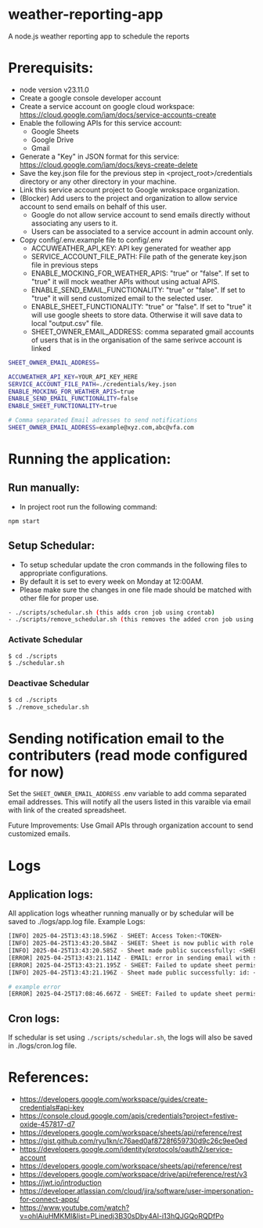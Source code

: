 # weather-reporting-app
A node.js weather reporting app to schedule the reports

# Prerequisits:
* node version v23.11.0
* Create a google console developer account
* Create a service account on google cloud workspace: https://cloud.google.com/iam/docs/service-accounts-create
* Enable the following APIs for this service account:
  * Google Sheets
  * Google Drive
  * Gmail
* Generate a "Key" in JSON format for this service: https://cloud.google.com/iam/docs/keys-create-delete
* Save the key.json file for the previous step in <project_root>/credentials directory or any other directory in your machine.
* Link this service account project to Google wrokspace organization.
* (Blocker) Add users to the project and organization to allow service account to send emails on behalf of this user.
  * Google do not allow service account to send emails directly without associating any users to it.
  * Users can be associated to a service account in admin account only.
* Copy config/.env.example file to config/.env
  * ACCUWEATHER_API_KEY: API key generated for weather app
  * SERVICE_ACCOUNT_FILE_PATH: File path of the generate key.json file in previous steps
  * ENABLE_MOCKING_FOR_WEATHER_APIS: "true" or "false". If set to "true" it will mock weather APIs without using actual APIS.
  * ENABLE_SEND_EMAIL_FUNCTIONALITY: "true" or "false". If set to "true" it will send customized email to the selected user.
  * ENABLE_SHEET_FUNCTIONALITY: "true" or "false". If set to "true" it will use google sheets to store data. Otherwise it will save data to local "output.csv" file.
  * SHEET_OWNER_EMAIL_ADDRESS: comma separated gmail accounts of users that is in the organisation of the same serivce account is linked
```bash
SHEET_OWNER_EMAIL_ADDRESS=

ACCUWEATHER_API_KEY=YOUR_API_KEY_HERE
SERVICE_ACCOUNT_FILE_PATH=./credentials/key.json
ENABLE_MOCKING_FOR_WEATHER_APIS=true
ENABLE_SEND_EMAIL_FUNCTIONALITY=false
ENABLE_SHEET_FUNCTIONALITY=true

# Comma separated Email adresses to send notifications
SHEET_OWNER_EMAIL_ADDRESS=example@xyz.com,abc@vfa.com
```

# Running the application:

## Run manually:
* In project root run the following command:
```bash
npm start
```

## Setup Schedular:
* To setup schedular update the cron commands in the following files to appropriate configurations.
* By default it is set to every week on Monday at 12:00AM.
* Please make sure the changes in one file made should be matched with other file for proper use.
```bash
- ./scripts/schedular.sh (this adds cron job using crontab)
- ./scripts/remove_schedular.sh (this removes the added cron job using crontab)
```

### Activate Schedular
```bash
$ cd ./scripts
$ ./schedular.sh
```

### Deactivae Schedular
```bash
$ cd ./scripts 
$ ./remove_schedular.sh
```

# Sending notification email to the contributers (read mode configured for now)
Set the `SHEET_OWNER_EMAIL_ADDRESS` .env variable to add comma separated email addresses.
This will notify all the users listed in this varaible via email with link of the created spreadsheet.

Future Improvements: Use Gmail APIs through organization account to send customized emails.

# Logs
## Application logs:
All application logs wheather running manually or by schedular will be saved to ./logs/app.log file.
Example Logs:
```bash
[INFO] 2025-04-25T13:43:18.596Z - SHEET: Access Token:<TOKEN>
[INFO] 2025-04-25T13:43:20.584Z - SHEET: Sheet is now public with role: reader
[INFO] 2025-04-25T13:43:20.585Z - Sheet made public successfully: <SHEET_ID>
[ERROR] 2025-04-25T13:43:21.114Z - EMAIL: error in sending email with spread sheet URL: <ERROR>
[ERROR] 2025-04-25T13:43:21.195Z - SHEET: Failed to update sheet permissions:role is not defined
[INFO] 2025-04-25T13:43:21.196Z - Sheet made public successfully: id: <SHEET_ID> url: <SHARABLE_SHEET_URL>

# example error
[ERROR] 2025-04-25T17:08:46.667Z - SHEET: Failed to update sheet permissions:{"error":{"code":403,"message":"Rate limit exceeded. User message: \"Sorry, you have exceeded your sharing quota.\"","errors":[{"message":"Rate limit exceeded. User message: \"Sorry, you have exceeded your sharing quota.\"","domain":"usageLimits","reason":"sharingRateLimitExceeded"}]}}
```

## Cron logs:
If schedular is set using `./scripts/schedular.sh`, the logs will also be saved in ./logs/cron.log file.

# References:
* https://developers.google.com/workspace/guides/create-credentials#api-key
* https://console.cloud.google.com/apis/credentials?project=festive-oxide-457817-d7
* https://developers.google.com/workspace/sheets/api/reference/rest
* https://gist.github.com/ryu1kn/c76aed0af8728f659730d9c26c9ee0ed
* https://developers.google.com/identity/protocols/oauth2/service-account
* https://developers.google.com/workspace/sheets/api/reference/rest
* https://developers.google.com/workspace/drive/api/reference/rest/v3
* https://jwt.io/introduction
* https://developer.atlassian.com/cloud/jira/software/user-impersonation-for-connect-apps/
* https://www.youtube.com/watch?v=ohIAiuHMKMI&list=PLinedj3B30sDby4Al-i13hQJGQoRQDfPo
